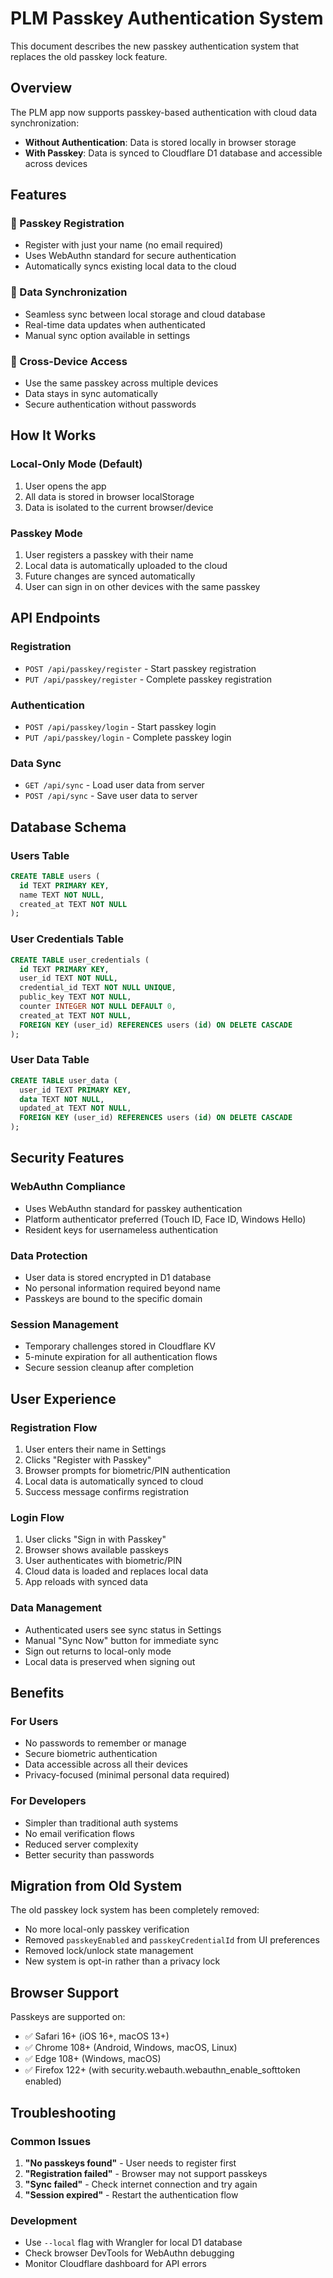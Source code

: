 # PLM Passkey Authentication System

This document describes the new passkey authentication system that replaces the old passkey lock feature.

## Overview

The PLM app now supports passkey-based authentication with cloud data synchronization:

- **Without Authentication**: Data is stored locally in browser storage
- **With Passkey**: Data is synced to Cloudflare D1 database and accessible across devices

## Features

### 🔐 Passkey Registration

- Register with just your name (no email required)
- Uses WebAuthn standard for secure authentication
- Automatically syncs existing local data to the cloud

### 🔄 Data Synchronization

- Seamless sync between local storage and cloud database
- Real-time data updates when authenticated
- Manual sync option available in settings

### 📱 Cross-Device Access

- Use the same passkey across multiple devices
- Data stays in sync automatically
- Secure authentication without passwords

## How It Works

### Local-Only Mode (Default)

1. User opens the app
2. All data is stored in browser localStorage
3. Data is isolated to the current browser/device

### Passkey Mode

1. User registers a passkey with their name
2. Local data is automatically uploaded to the cloud
3. Future changes are synced automatically
4. User can sign in on other devices with the same passkey

## API Endpoints

### Registration

- `POST /api/passkey/register` - Start passkey registration
- `PUT /api/passkey/register` - Complete passkey registration

### Authentication

- `POST /api/passkey/login` - Start passkey login
- `PUT /api/passkey/login` - Complete passkey login

### Data Sync

- `GET /api/sync` - Load user data from server
- `POST /api/sync` - Save user data to server

## Database Schema

### Users Table

```sql
CREATE TABLE users (
  id TEXT PRIMARY KEY,
  name TEXT NOT NULL,
  created_at TEXT NOT NULL
);
```

### User Credentials Table

```sql
CREATE TABLE user_credentials (
  id TEXT PRIMARY KEY,
  user_id TEXT NOT NULL,
  credential_id TEXT NOT NULL UNIQUE,
  public_key TEXT NOT NULL,
  counter INTEGER NOT NULL DEFAULT 0,
  created_at TEXT NOT NULL,
  FOREIGN KEY (user_id) REFERENCES users (id) ON DELETE CASCADE
);
```

### User Data Table

```sql
CREATE TABLE user_data (
  user_id TEXT PRIMARY KEY,
  data TEXT NOT NULL,
  updated_at TEXT NOT NULL,
  FOREIGN KEY (user_id) REFERENCES users (id) ON DELETE CASCADE
);
```

## Security Features

### WebAuthn Compliance

- Uses WebAuthn standard for passkey authentication
- Platform authenticator preferred (Touch ID, Face ID, Windows Hello)
- Resident keys for usernameless authentication

### Data Protection

- User data is stored encrypted in D1 database
- No personal information required beyond name
- Passkeys are bound to the specific domain

### Session Management

- Temporary challenges stored in Cloudflare KV
- 5-minute expiration for all authentication flows
- Secure session cleanup after completion

## User Experience

### Registration Flow

1. User enters their name in Settings
2. Clicks "Register with Passkey"
3. Browser prompts for biometric/PIN authentication
4. Local data is automatically synced to cloud
5. Success message confirms registration

### Login Flow

1. User clicks "Sign in with Passkey"
2. Browser shows available passkeys
3. User authenticates with biometric/PIN
4. Cloud data is loaded and replaces local data
5. App reloads with synced data

### Data Management

- Authenticated users see sync status in Settings
- Manual "Sync Now" button for immediate sync
- Sign out returns to local-only mode
- Local data is preserved when signing out

## Benefits

### For Users

- No passwords to remember or manage
- Secure biometric authentication
- Data accessible across all their devices
- Privacy-focused (minimal personal data required)

### For Developers

- Simpler than traditional auth systems
- No email verification flows
- Reduced server complexity
- Better security than passwords

## Migration from Old System

The old passkey lock system has been completely removed:

- No more local-only passkey verification
- Removed `passkeyEnabled` and `passkeyCredentialId` from UI preferences
- Removed lock/unlock state management
- New system is opt-in rather than a privacy lock

## Browser Support

Passkeys are supported on:

- ✅ Safari 16+ (iOS 16+, macOS 13+)
- ✅ Chrome 108+ (Android, Windows, macOS, Linux)
- ✅ Edge 108+ (Windows, macOS)
- ✅ Firefox 122+ (with security.webauth.webauthn_enable_softtoken enabled)

## Troubleshooting

### Common Issues

1. **"No passkeys found"** - User needs to register first
2. **"Registration failed"** - Browser may not support passkeys
3. **"Sync failed"** - Check internet connection and try again
4. **"Session expired"** - Restart the authentication flow

### Development

- Use `--local` flag with Wrangler for local D1 database
- Check browser DevTools for WebAuthn debugging
- Monitor Cloudflare dashboard for API errors
